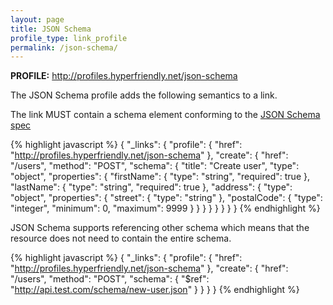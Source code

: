 ```yaml
---
layout: page
title: JSON Schema
profile_type: link_profile
permalink: /json-schema/
---
```


**PROFILE:** http://profiles.hyperfriendly.net/json-schema

The JSON Schema profile adds the following semantics to a link.

The link MUST contain a schema element conforming to the [JSON Schema spec](http://json-schema.org/)

{% highlight javascript %}
{
  "_links": {
    "profile": {
      "href": "http://profiles.hyperfriendly.net/json-schema"
    },
    "create": {
      "href": "/users",
      "method": "POST",
      "schema": {
        "title": "Create user",
        "type": "object",
        "properties": {
          "firstName": {
            "type": "string",
            "required": true
          },
          "lastName": {
            "type": "string",
            "required": true
          },
          "address": {
            "type": "object",
            "properties": {
              "street": {
                "type": "string"
              },
              "postalCode": {
                "type": "integer",
                "minimum": 0,
                "maximum": 9999
              }
            }
          }
        }
      }
    }
  }
}
{% endhighlight %}

JSON Schema supports referencing other schema which means that the resource does not need to contain the entire schema.

{% highlight javascript %}
{
  "_links": {
    "profile": {
      "href": "http://profiles.hyperfriendly.net/json-schema"
    },
    "create": {
      "href": "/users",
      "method": "POST",
      "schema": {
        "$ref": "http://api.test.com/schema/new-user.json"
      }
    }
  }
}
{% endhighlight %}